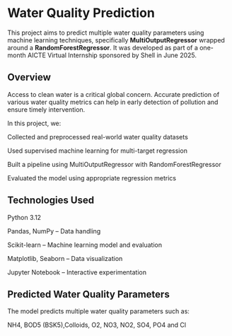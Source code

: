 # Water Quality Prediction
This project aims to predict multiple water quality parameters using machine learning techniques, specifically **MultiOutputRegressor** wrapped around a **RandomForestRegressor**. It was developed as part of a one-month AICTE Virtual Internship sponsored by Shell in June 2025.

## Overview
Access to clean water is a critical global concern. Accurate prediction of various water quality metrics can help in early detection of pollution and ensure timely intervention.

In this project, we:


Collected and preprocessed real-world water quality datasets 

Used supervised machine learning for multi-target regression 

Built a pipeline using MultiOutputRegressor with RandomForestRegressor

Evaluated the model using appropriate regression metrics


## Technologies Used

Python 3.12

Pandas, NumPy – Data handling

Scikit-learn – Machine learning model and evaluation

Matplotlib, Seaborn – Data visualization

Jupyter Notebook – Interactive experimentation

## Predicted Water Quality Parameters

The model predicts multiple water quality parameters such as:


NH4,
BOD5 (BSK5),Colloids,
O2, NO3, NO2, SO4, PO4 and
Cl

